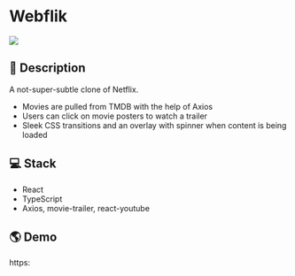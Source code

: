 # Webflik

![](https://i.imgur.com/aQXTvDX.png)

## 📝 Description

A not-super-subtle clone of Netflix.

- Movies are pulled from TMDB with the help of Axios
- Users can click on movie posters to watch a trailer
- Sleek CSS transitions and an overlay with spinner when content is being loaded

## 💻 Stack

- React
- TypeScript
- Axios, movie-trailer, react-youtube

## 🌎 Demo

https:
